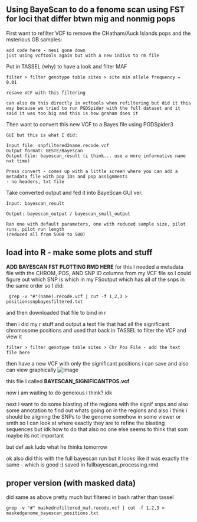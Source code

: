 ## Using BayeScan to do a fenome scan using FST for loci that differ btwn mig and nonmig pops

First want to refilter VCF to remove the CHatham/Auck Islands pops and the msterious GB samples:
```
add code here - nesi gone down
just using vcftools again but with a new indivs to rm file
```
Put in TASSEL (why) to have a look and filter MAF 
```
filter > filter genotype table sites > site min allele frequency = 0.01

resave VCF with this filtering

can also do this directly in vcftools when refiltering but did it this way because we tried to run PGDSpider with the full dataset and it said it was too big and this is how graham does it
```
Then want to convert this new VCF to a Bayes file using PGDSpider3
```
GUI but this is what I did:

Input file: snpfiltered2name.recode.vcf
Output format: GESTE/Bayescan
Output file: bayescan_result (i think... use a more informative name nxt time)

Press convert - comes up with a little screen where you can add a metadata file with pop IDs and pop assignments
- no headers, txt file
```

Take converted output and fed it into BayeScan GUI ver.
```
Input: bayescan_result

Output: bayescan_output / bayescan_small_output

Ran one with default parameters, one with reduced sample size, pilot runs, pilot run length
(reduced all from 5000 to 500)
```

## load into R - make some plots and stuff

**ADD BAYESCAN FST PLOTTING RMD HERE**
for this I needed a metadata file with the CHROM, POS, AND SNP ID columns from my VCF file so I could figure out which SNP is which in my FSoutput which has all of the snps in the same order so I did:
```
 grep -v "#"(name).recode.vcf | cut -f 1,2,3 > positionssnpbayesfiltered.txt
```
and then downloaded that file to bind in r

then i did my r stuff and output a text file that had all the significant chromosome positions and used that back in TASSEL to filter the VCF and view it
```
filter > filter genotype table sites > Chr Pos File - add the text file here
```

then have a new VCF with only the significant positions i can save and also can view graphically
![image](https://github.com/user-attachments/assets/1df8ccb7-1dbe-4a1f-9d7b-a8a2437128f0)

this file I called **BAYESCAN_SIGNIFICANTPOS.vcf**

now i am waiting to do geneious i think? idk

next i want to do some blasting of the regions with the signif snps and also some annotation to find out whats going on in the regions and also i think i should be aligning the SNPs to the genome somehow in some viewer or smth so I can look at where exactly they are to refine the
blasting sequences but idk how to do that also no one else seems to think that som maybe its not important

but def ask ludo what he thinks tomorrow

ok also did this with the full bayescan run but it looks like it was exactly the same - which is good :)  saved in fullbayescan_processing.rmd

## proper version (with masked data)

did same as above pretty much but filtered in bash rather than tassel

```
grep -v "#" maskedrefiltered_maf.recode.vcf | cut -f 1,2,3 > maskedgenome_bayescan_positions.txt
```
